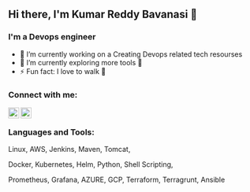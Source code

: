 ## Hi there, I'm Kumar Reddy Bavanasi 👋

### I'm a Devops engineer
- 🔭 I’m currently working on a Creating Devops related tech resourses 
- 🌱 I’m currently exploring more tools 🤣
- ⚡ Fun fact: I love to walk 🏃

### Connect with me:

[<img align="left" alt="LinkedIn" width="22px" src="https://cdn.jsdelivr.net/npm/simple-icons@v3/icons/linkedin.svg" />][linkedin]
[<img align="left" alt="Instagram" width="22px" src="https://cdn.jsdelivr.net/npm/simple-icons@v3/icons/instagram.svg" />][instagram]

<br />

### Languages and Tools:

Linux, AWS, Jenkins, Maven, Tomcat, 

Docker, Kubernetes, Helm, Python, Shell Scripting, 

Prometheus, Grafana, AZURE, GCP, Terraform, Terragrunt, Ansible


<br />
<br />


[instagram]: https://www.instagram.com/kumar_reddy_bavanasi/
[linkedin]: https://www.linkedin.com/in/kumar-reddy-bavanasi-272958226/
